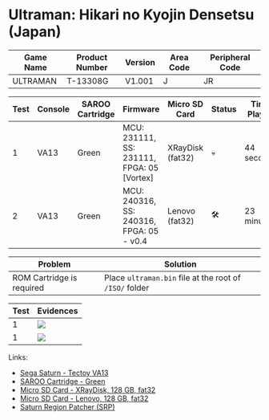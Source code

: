 # Ultraman: Hikari no Kyojin Densetsu (Japan)

| Game Name | Product Number | Version | Area Code | Peripheral Code |
| --------- | -------------- | ------- | --------- | --------------- |
| ULTRAMAN  | T-13308G       | V1.001  | J         | JR              |

| Test | Console | SAROO Cartridge | Firmware                                   | Micro SD Card    | Status              | Time Played |
| ---- | ------- | --------------- | ------------------------------------------ | ---------------- | ------------------- | ----------- |
| 1    | VA13    | Green           | MCU: 231111, SS: 231111, FPGA: 05 [Vortex] | XRayDisk (fat32) | :skull:             | 44 seconds  |
| 2    | VA13    | Green           | MCU: 240316, SS: 240316, FPGA: 05 - v0.4   | Lenovo (fat32)   | :hammer_and_wrench: | 23 minutes  |

| Problem                   | Solution                                                |
| ------------------------- | ------------------------------------------------------- |
| ROM Cartridge is required | Place `ultraman.bin` file at the root of `/ISO/` folder |

| Test | Evidences                                                                                        |
| ---- | ------------------------------------------------------------------------------------------------ |
| 1    | [![](https://img.youtube.com/vi/F_Bb8c6Kxu4/0.jpg)](https://www.youtube.com/watch?v=F_Bb8c6Kxu4) |
| 1    | [![](https://img.youtube.com/vi/iayVEAHiJhw/0.jpg)](https://www.youtube.com/watch?v=iayVEAHiJhw) |

Links:

- [Sega Saturn - Tectoy VA13](../../../../Info/Consoles/VA13/README.md)
- [SAROO Cartridge - Green](../../../../Info/Cartridges/RetroGameParadiseStore/1.32F/README.md)
- [Micro SD Card - XRayDisk, 128 GB, fat32](../../../../Info/SdCards/XRayDisk/128GB/fat32/README.md)
- [Micro SD Card - Lenovo, 128 GB, fat32](../../../../Info/SdCards/Lenovo/128GB/fat32/README.md)
- [Saturn Region Patcher (SRP)](https://segaxtreme.net/resources/saturn-region-patcher.81/download)

